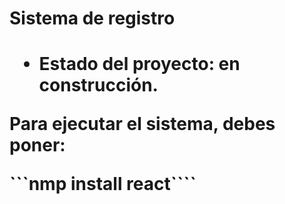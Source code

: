 <h1> Sistema de registro<h1/>

- Estado del proyecto: en construcción.

Para ejecutar el sistema, debes poner:

```nmp install react````
